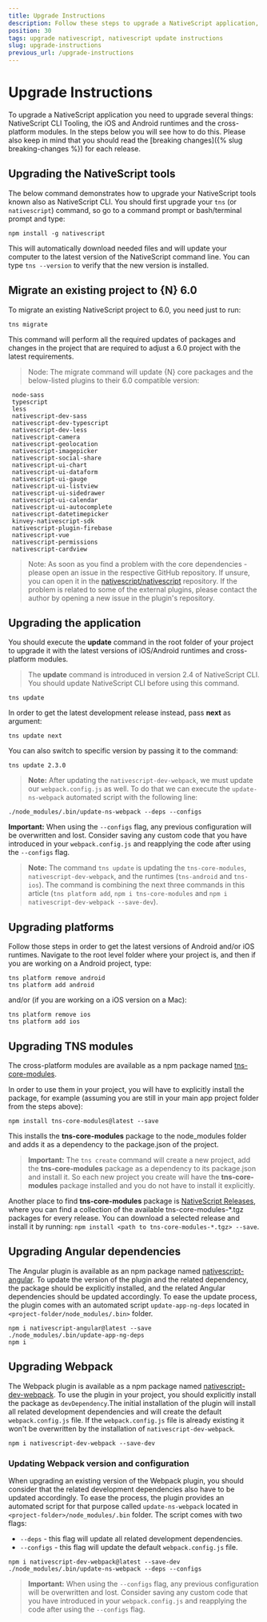 ```yaml
---
title: Upgrade Instructions
description: Follow these steps to upgrade a NativeScript application, which includes updating the CLI tooling, the iOS and Android runtimes and the cross-platform modules.
position: 30
tags: upgrade nativescript, nativescript update instructions
slug: upgrade-instructions
previous_url: /upgrade-instructions
---
```


# Upgrade Instructions

To upgrade a NativeScript application you need to upgrade several things: NativeScript CLI Tooling, the iOS and Android runtimes and the cross-platform modules. In the steps below you will see how to do this. Please also keep in mind that you should read the [breaking changes]({% slug breaking-changes %}) for each release.

## Upgrading the NativeScript tools

The below command demonstrates how to upgrade your NativeScript tools known also as NativeScript CLI.
You should first upgrade your `tns` (or `nativescript`) command, so go to a command prompt or bash/terminal prompt and type:

```
npm install -g nativescript
```

This will automatically download needed files and will update your computer to the latest version of the NativeScript command line.
You can type `tns --version` to verify that the new version is installed.

## Migrate an existing project to {N} 6.0
To migrate an existing NativeScript project to 6.0, you need just to run:

```
tns migrate
```
This command will perform all the required updates of packages and changes in the project that are required to adjust a 6.0 project with the latest requirements.

> Node: The migrate command will update {N} core packages and the below-listed plugins to their 6.0 compatible version:
```
 node-sass
 typescript
 less
 nativescript-dev-sass
 nativescript-dev-typescript
 nativescript-dev-less
 nativescript-camera
 nativescript-geolocation
 nativescript-imagepicker
 nativescript-social-share
 nativescript-ui-chart
 nativescript-ui-dataform
 nativescript-ui-gauge
 nativescript-ui-listview
 nativescript-ui-sidedrawer
 nativescript-ui-calendar
 nativescript-ui-autocomplete
 nativescript-datetimepicker
 kinvey-nativescript-sdk
 nativescript-plugin-firebase
 nativescript-vue
 nativescript-permissions
 nativescript-cardview
```

> Note: As soon as you find a problem with the core dependencies - please open an issue in the respective GitHub repository. If unsure, you can open it in the [nativescript/nativescript](https://github.com/nativescript/nativescript/issues) repository. If the problem is related to some of the external plugins, please contact the author by opening a new issue in the plugin's repository.

## Upgrading the application

You should execute the **update** command in the root folder of your project to upgrade it with the latest versions of iOS/Android runtimes and cross-platform modules.

>The **update** command is introduced in version 2.4 of NativeScript CLI. You should update NativeScript CLI before using this command.

```
tns update
```

In order to get the latest development release instead, pass **next** as argument:

```
tns update next
```

You can also switch to specific version by passing it to the command:

```
tns update 2.3.0
```

> **Note:** After updating the `nativescript-dev-webpack`, we must update our `webpack.config.js` as well. To do that we can execute the `update-ns-webpack`  automated script with the following line: 
```
./node_modules/.bin/update-ns-webpack --deps --configs
```
**Important:** When using the `--configs` flag, any previous configuration will be overwritten and lost. Consider saving any custom code that you have introduced in your `webpack.config.js` and reapplying the code after using the `--configs` flag.

> **Note:** The command `tns update` is updating the `tns-core-modules`, `nativescript-dev-webpack`, and the runtimes (`tns-android` and `tns-ios`). The command is combining the next three commands in this article (`tns platform add`, `npm i tns-core-modules` and `npm i nativescript-dev-webpack --save-dev`).

## Upgrading platforms

Follow those steps in order to get the latest versions of Android and/or iOS runtimes. Navigate to the root level folder where your project is, and then if you are working on a Android project, type:

```
tns platform remove android
tns platform add android
```

and/or (if you are working on a iOS version on a Mac):

```
tns platform remove ios
tns platform add ios
```

## Upgrading TNS modules

The cross-platform modules are available as a npm package named [tns-core-modules](https://www.npmjs.com/package/tns-core-modules).

In order to use them in your project, you will have to explicitly install the package, for example (assuming you are still in your main app project folder from the steps above):

```
npm install tns-core-modules@latest --save
```

This installs the **tns-core-modules** package to the node_modules folder and adds it as a dependency to the package.json of the project.

> **Important:** The `tns create` command will create a new project, add the **tns-core-modules** package as a dependency to its package.json and install it. So each new project you create will have the **tns-core-modules** package installed and you do not have to install it explicitly.

Another place to find **tns-core-modules** package is [NativeScript Releases](https://github.com/NativeScript/NativeScript/releases/), where you can find a collection of the available tns-core-modules-\*.tgz packages for every release. You can download a selected release and install it by running: `npm install <path to tns-core-modules-*.tgz> --save`.

## Upgrading Angular dependencies

The Angular plugin is available as an npm package named [nativescript-angular](https://www.npmjs.com/package/nativescript-angular). To update the version of the plugin and the related dependency, the package should be explicitly installed, and the related Angular dependencies should be updated accordingly. To ease the update process, the plugin comes with an automated script `update-app-ng-deps` located in `<project-folder/node_modules/.bin>` folder.

```
npm i nativescript-angular@latest --save
./node_modules/.bin/update-app-ng-deps
npm i
```

## Upgrading Webpack

The Webpack plugin is available as a npm package named [nativescript-dev-webpack](https://www.npmjs.com/package/nativescript-dev-webpack). To use the plugin in your project, you should explicitly install the package as `devDependency`.The initial installation of the plugin will install all related development dependencies and will create the default `webpack.config.js` file. If the `webpack.config.js` file is already existing it won't be overwritten by the installation of `nativescript-dev-webpack`.

```
npm i nativescript-dev-webpack --save-dev
```

### Updating Webpack version and configuration

When upgrading an existing version of the Webpack plugin, you should consider that the related development dependencies also have to be updated accordingly. To ease the process, the plugin provides an automated script for that purpose called `update-ns-webpack` located in `<project-folder>/node_modules/.bin` folder. The script comes with two flags:
- `--deps` - this flag will update all related development dependencies.
- `--configs` - this flag will update the default `webpack.config.js` file.

```
npm i nativescript-dev-webpack@latest --save-dev
./node_modules/.bin/update-ns-webpack --deps --configs
```

> **Important:** When using the `--configs` flag, any previous configuration will be overwritten and lost. Consider saving any custom code that you have introduced in your `webpack.config.js` and reapplying the code after using the `--configs` flag.
